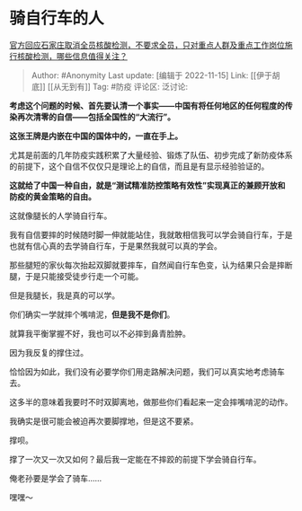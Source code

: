 # 骑自行车的人
[官方回应石家庄取消全员核酸检测，不要求全员，只对重点人群及重点工作岗位施行核酸检测，哪些信息值得关注？](https://www.zhihu.com/question/566614625/answer/2759955335)

> Author: #Anonymity
> Last update: [编辑于 2022-11-15]
> Link: [[伊于胡底]] [[从无到有]]
> Tag: #防疫
> 评论区:
> 泛讨论:

**考虑这个问题的时候、首先要认清一个事实——中国有将任何地区的任何程度的传染再次清零的自信——包括全国性的“大流行”。**

**这张王牌是内嵌在中国的国体中的，一直在手上。**

尤其是前面的几年防疫实践积累了大量经验、锻炼了队伍、初步完成了新防疫体系的前提下，这个自信不仅仅只是理论上的自信，而且是有显示经验验证的。

**这就给了中国一种自由，就是“测试精准防控策略有效性”实现真正的兼顾开放和防疫的黄金策略的自由。**

这就像腿长的人学骑自行车。

我有自信要摔的时候随时脚一伸就能站住，我就敢相信我可以学会骑自行车，于是也就有信心真的去学骑自行车，于是果然我就可以真的学会。

那些腿短的家伙每次抬起双脚就要摔车，自然闻自行车色变，认为结果只会是摔断腿，于是只能接受徒步行走一个可能。

但是我腿长，我是真的可以学。

你们确实一学就摔个嘴啃泥，**但是我不是你们**。

就算我平衡掌握不好，我也可以不必摔到鼻青脸肿。

因为我反复的撑住过。

恰恰因为如此，我们没有必要学你们用走路解决问题，我们可以真实地考虑骑车去。

这多半的意味着我要时不时双脚离地，做那些你们看起来一定会摔嘴啃泥的动作。

我确实是很可能会被迫再次要脚撑地，但是这不要紧。

撑呗。

撑了一次又一次又如何？最后我一定能在不摔跤的前提下学会骑自行车。

俺老孙要是学会了骑车……

嘿嘿～
